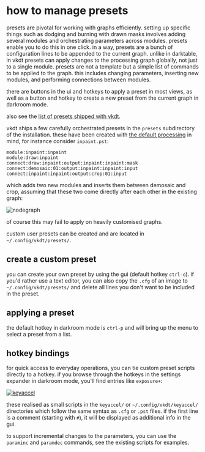 # how to manage presets

presets are pivotal for working with graphs efficiently. setting up specific things
such as dodging and burning with drawn masks involves adding several modules and
orchestrating parameters across modules. presets enable you to do this in one click.
in a way, presets are a bunch of configuration lines to be appended to the current graph.
unlike in darktable, in vkdt presets can apply changes to the processing graph
globally, not just to a single module. presets are not a
template but a simple list of commands to be applied to the graph. this
includes changing parameters, inserting new modules, and performing connections
between modules.

there are buttons in the ui and hotkeys to apply a preset in most views, as well
as a button and hotkey to create a new preset from the current graph in darkroom mode.

also see the [list of presets shipped with vkdt](presets.md).

vkdt ships a few carefully orchestrated presets in the `presets`
subdirectory of the installation. these have been created with [the default
processing](../defgraph/readme.md) in mind, for instance consider
`inpaint.pst`:
```
module:inpaint:inpaint
module:draw:inpaint
connect:draw:inpaint:output:inpaint:inpaint:mask
connect:demosaic:01:output:inpaint:inpaint:input
connect:inpaint:inpaint:output:crop:01:input
```
which adds two new modules and inserts them between demosaic and crop, assuming
that these two come directly after each other in the existing graph:

![nodegraph](inpaint.jpg)

of course this may fail to apply on heavily customised graphs.

custom user presets can be created and are located in `~/.config/vkdt/presets/`.

## create a custom preset

you can create your own preset by using the gui (default hotkey `ctrl-o`).
if you'd rather use a text editor, you can also copy the `.cfg` of an image
to `~/.config/vkdt/presets/` and delete all lines you don't want to be
included in the preset.

## applying a preset

the default hotkey in darkroom mode is `ctrl-p` and will bring up the menu
to select a preset from a list.

## hotkey bindings

for quick access to everyday operations, you can tie custom preset scripts
directly to a hotkey. if you browse through the hotkeys in the settings
expander in darkroom mode, you'll find entries like `exposure+`:

[![keyaccel](keyaccel.png)](keyaccel.png)

these realised as small scripts in the `keyaccel/` or
`~/.config/vkdt/keyaccel/` directories which follow the same syntax as `.cfg`
or `.pst` files. if the first line is a comment (starting with `#`), it will be
displayed as additional info in the gui.

to support incremental changes to the parameters, you can use the `paraminc`
and `paramdec` commands, see the existing scripts for examples.
